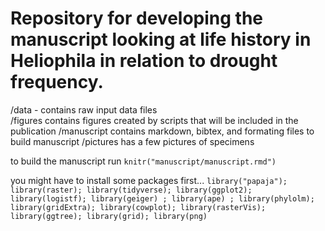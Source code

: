 # Repository for developing the manuscript looking at life history in Heliophila in relation to drought frequency.

/data - contains raw input data files  
/figures contains figures created by scripts that will be included in the publication
/manuscript contains markdown, bibtex, and formating files to build manuscript
/pictures has a few pictures of specimens

to build the manuscript run
`knitr("manuscript/manuscript.rmd")`

you might have to install some packages first...
`
library("papaja");
library(raster);
library(tidyverse);
library(ggplot2);
library(logistf);
library(geiger) ;
library(ape) ;
library(phylolm);
library(gridExtra);
library(cowplot);
library(rasterVis);
library(ggtree);
library(grid);
library(png)
`



